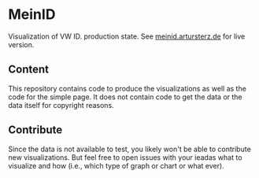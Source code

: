 # MeinID
Visualization of VW ID. production state. See
[meinid.artursterz.de](https://meinid.artursterz.de) for live version.

## Content
This repository contains code to produce the visualizations as well as the code
for the simple page. It does not contain code to get the data or the data itself
for copyright reasons.

## Contribute
Since the data is not available to test, you likely won't be able to contribute
new visualizations. But feel free to open issues with your ieadas what to
visualize and how (i.e., which type of graph or chart or what ever).